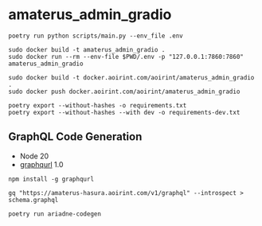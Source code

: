 # amaterus_admin_gradio

```shell
poetry run python scripts/main.py --env_file .env
```

```shell
sudo docker build -t amaterus_admin_gradio .
sudo docker run --rm --env-file $PWD/.env -p "127.0.0.1:7860:7860" amaterus_admin_gradio
```

```shell
sudo docker build -t docker.aoirint.com/aoirint/amaterus_admin_gradio .
sudo docker push docker.aoirint.com/aoirint/amaterus_admin_gradio
```

```shell
poetry export --without-hashes -o requirements.txt
poetry export --without-hashes --with dev -o requirements-dev.txt
```

## GraphQL Code Generation

- Node 20
- [graphqurl](https://github.com/hasura/graphqurl) 1.0

```shell
npm install -g graphqurl
```

```shell
gq "https://amaterus-hasura.aoirint.com/v1/graphql" --introspect > schema.graphql
```

```shell
poetry run ariadne-codegen
```
